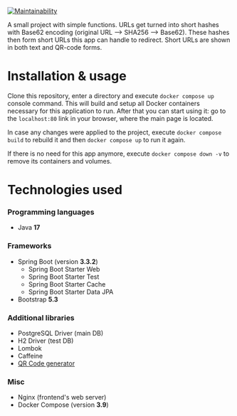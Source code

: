 [![Maintainability](https://api.codeclimate.com/v1/badges/1c00d0d13e8a5dec5031/maintainability)](https://codeclimate.com/github/Ridireacht/URL-Shortener/maintainability)

A small project with simple functions. URLs get turned into short hashes with Base62 encoding (original URL --> SHA256 --> Base62). These hashes then form short URLs this app can handle to redirect. Short URLs are shown in both text and QR-code forms.

# Installation & usage

Clone this repository, enter a directory and execute ```docker compose up``` console command. This will build and setup all Docker containers necessary for this application to run. After that you can start using it: go to the ```localhost:80``` link in your browser, where the main page is located.

In case any changes were applied to the project, execute ```docker compose build``` to rebuild it and then ```docker compose up``` to run it again.

If there is no need for this app anymore, execute ```docker compose down -v``` to remove its containers and volumes.

# Technologies used

### Programming languages
- Java **17**

### Frameworks
- Spring Boot (version **3.3.2**)
  - Spring Boot Starter Web
  - Spring Boot Starter Test
  - Spring Boot Starter Cache
  - Spring Boot Starter Data JPA
- Bootstrap **5.3**
 
### Additional libraries
- PostgreSQL Driver (main DB)
- H2 Driver (test DB)
- Lombok
- Caffeine
- [QR Code generator](https://github.com/nayuki/QR-Code-generator)

### Misc
- Nginx (frontend's web server)
- Docker Compose (version **3.9**)
